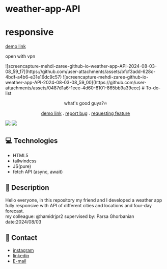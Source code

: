 # weather-app-API
# responsive
<a href="https://mehdi-zaree.github.io/weather-app-API">demo link</a>
<p>open with vpn</p>
![screencapture-mehdi-zaree-github-io-weather-app-API-2024-08-03-08_59_17](https://github.com/user-attachments/assets/bfcf3add-628c-4bdf-a4b6-e31e16dc9c57)
![screencapture-mehdi-zaree-github-io-weather-app-API-2024-08-03-08_59_00](https://github.com/user-attachments/assets/0487d1a6-1eee-4d60-8101-865bb9a39ecc)
# To-do-list
<p align="center"> what's good guys?🔥</p>
<p align="center">
<a href="https://mehdi-zaree.github.io/weather-app-API">demo link</a> .
<a href="https://github.com/Mehdi-Zaree/weather-app-API/issues">report bug</a> .
<a href="https://github.com/Mehdi-Zaree/weather-app-API/issues">requesting feature</a></p>
<img src="https://github.com/user-attachments/assets/bfcf3add-628c-4bdf-a4b6-e31e16dc9c57"></img>
<img src="https://github.com/user-attachments/assets/0487d1a6-1eee-4d60-8101-865bb9a39ecc"></img>



</p>

## :computer: Technologies 
- HTML5
- tailwindcss
- JS(pure)
- fetch API (async, await)
## :page_facing_up: Description
Hello everyone, in this repository my friend and I developed a weather app fully responsive with API of different cities and locations and four-day forecast.</br>
my colleague: @hamidrjpr2
supervised by: Parsa Ghorbanian</br>
date:2024/08/03
## :iphone: Contact
- [instagram](https://instagram.com/mehdi_zarei-web)
- [linkedin](https://linkedin.com/in/mehdi-zri)
- [E-mail](mahdizarei22019@gmail.com)

 
